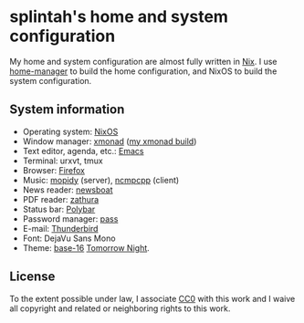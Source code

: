 # splintah's home and system configuration

My home and system configuration are almost fully written in [Nix](https://nixos.org).
I use [home-manager](https://github.com/rycee/home-manager) to build the home configuration, and NixOS to build the system configuration.

## System information

- Operating system: [NixOS](https://nixos.org)
- Window manager: [xmonad](https://xmonad.org) ([my xmonad build](https://gitlab.com/splintah/xmonad-splintah))
- Text editor, agenda, etc.: [Emacs](https://www.gnu.org/software/emacs)
- Terminal: urxvt, tmux
- Browser: [Firefox](https://www.mozilla.org/en-US/firefox/)
- Music: [mopidy](https://mopidy.com) (server), [ncmpcpp](https://rybczak.net/ncmpcpp) (client)
- News reader: [newsboat](https://newsboat.org/)
- PDF reader: [zathura](https://pwmt.org/projects/zathura)
- Status bar: [Polybar](https://polybar.github.io)
- Password manager: [pass](https://www.passwordstore.org)
- E-mail: [Thunderbird](https://www.thunderbird.net/)
- Font: DejaVu Sans Mono
- Theme: [base-16](https://github.com/chriskempson/base16) [Tomorrow Night](https://github.com/chriskempson/base16-tomorrow-scheme).

## License

To the extent possible under law, I associate [CC0](https://creativecommons.org/publicdomain/zero/1.0/) with this work and I waive all copyright and related or neighboring rights to this work.
